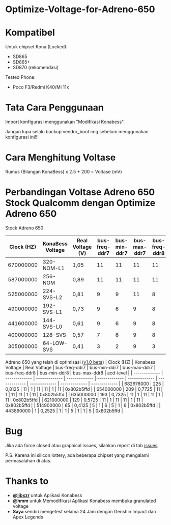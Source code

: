 # Optimize-Voltage-for-Adreno-650

# Kompatibel
Untuk chipset Kona (Locked):
- SD865
- SD865+
- SD870 (rekomendasi)

Tested Phone:
- Poco F3/Redmi K40/Mi 11x

# Tata Cara Penggunaan
Import konfigurasi menggunakan "Modifikasi Konabess".

Jangan lupa selalu backup vendor_boot.img sebelum menggunakan konfigurasi ini!!!

# Cara Menghitung Voltase
Rumus
(Bilangan KonaBess) x 2.5 + 200 = Voltase (mV)

# Perbandingan Voltase Adreno 650 Stock Qualcomm dengan Optimize Adreno 650

Stock Adreno 650

| Clock (HZ)  | KonaBess Voltage | Real Voltage (V) | bus-freq-ddr7 | bus-min-ddr7 | bus-max-ddr7 | bus-freq-ddr8 | bus-min-ddr8 | bus-max-ddr8 | acd-level |
| ------------- | ------------- | ------------- | ------------- | ------------- | ------------- | ------------- | ------------- | ------------- | ------------- |
| 670000000 | 320-NOM-L1  | 1,05  | 11 | 11 | 11 | 11 | 11 | 11 | 0x802b5ffd |
| 587000000 | 256-NOM | 0,89  | 11 | 11 | 11 | 11 | 11 | 11 | 0x802b5ffd |
| 525000000 | 224-SVS-L2 | 0,81 | 9 | 9 | 11 | 8 | 8 | 11 | 0x802b5ffd |
| 490000000 | 192-SVS-L1 | 0,73 | 9 | 6 | 9 | 8 | 7 | 9 | 0x802b5ffd |
| 441600000 | 144-SVS-L0 | 0,61 | 9 | 6 | 9 | 8 | 7 | 9 | 0x802b5ffd |
| 400000000 | 128-SVS  | 0,57 | 7 | 6 | 9 | 8 | 6 | 9 | 0x802b5ffd |
| 305000000 | 64-LOW-SVS | 0,41 | 3 | 2 | 9 | 3 | 2 | 9 | 0x802b5ffd |

Adreno 650 yang telah di optimisasi ([v1.0 beta](https://github.com/IRedDragonICY/Optimize-Voltage-for-Adreno-650/releases/tag/Beta))
| Clock (HZ)  | Konabess Voltage | Real Voltage | bus-freq-ddr7 | bus-min-ddr7 | bus-max-ddr7 | bus-freq-ddr8 | bus-min-ddr8 | bus-max-ddr8 | acd-level |
| ------------- | ------------- | ------------- | ------------- | ------------- | ------------- | ------------- | ------------- | ------------- | ------------- |
| 682978000 | 225 | 0,8125 | 11 | 1 | 11 | 11 | 1 | 11 | 0x802b5ffd |
| 654000000 | 209 | 0,7725 | 11 | 1 | 11 | 11 | 1 | 11 | 0x802b5ffd |
| 635000000 | 193 | 0,7325 | 11 | 1 | 11 | 11 | 1 | 11 | 0x802b5ffd |
| 621000000 | 129 | 0,5725 | 11 | 1 | 11 | 11 | 1 | 11 | 0x802b5ffd |
| 514900000 | 65 | 0,4125 | 5 | 1 | 6 | 5 | 1 | 6 | 0x802b5ffd |
| 443890000 | 1 | 0,2525 | 1 | 1 | 5 | 1 | 1 | 5 | 0x802b5ffd |

# Bug
Jika ada force closed atau graphical issues, silahkan report di tab [issues](https://github.com/IRedDragonICY/Optimize-Voltage-for-Adreno-650/issues/new).

P.S. Karena ini silicon lottery, ada beberapa chipset yang mengalami permasalahan di atas.

# Thanks to
* **[@libxzr](https://github.com/libxzr)** untuk Aplikasi Konabess
* **@hmm** untuk Memodifikasi Aplikasi Konabess membuka granulated voltage
* **Saya** sendiri mengetest selama 24 Jam dengan Genshin Impact dan Apex Legends





